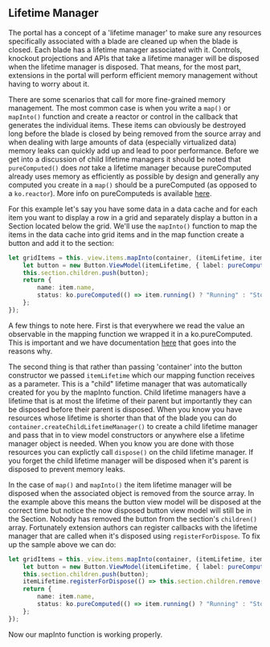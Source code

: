 ## Lifetime Manager

The portal has a concept of a 'lifetime manager' to make sure any resources specifically associated with a blade are cleaned up
when the blade is closed. Each blade has a lifetime manager associated with it. Controls, knockout projections and APIs that take 
a lifetime manager will be disposed when the lifetime manager is disposed. That means, for the most part, extensions in the portal 
will perform efficient memory management without having to worry about it.

There are some scenarios that call for more fine-grained memory management. The most common case is when you write a `map()` or 
`mapInto()` function and create a reactor or control in the callback that generates the individual items. These items can obviously 
be destroyed long before the blade is closed by being removed from the source array and when dealing with large amounts of data 
(especially virtualized data) memory leaks can quickly add up and lead to poor performance. Before we get into a discussion of child 
lifetime managers it should be noted that `pureComputed()` does *not* take a lifetime manager because pureComputed already uses memory 
as efficiently as possible by design and generally any computed you create in a `map()` should be a pureComputed (as opposed to a 
`ko.reactor`). More info on pureComputeds is available [here](portalfx-blade-viewmodel.md#data-pureComputed).

For this example let's say you have some data in a data cache and for each item you want to display a row in a grid and separately 
display a button in a Section located below the grid. We'll use the `mapInto()` function to map the items in the data cache into 
grid items and in the map function create a button and add it to the section:

```ts
let gridItems = this._view.items.mapInto(container, (itemLifetime, item) => {
    let button = new Button.ViewModel(itemLifetime, { label: pureComputed(() => "Button for " + item.name())});
    this.section.children.push(button);
    return {
        name: item.name,
        status: ko.pureComputed(() => item.running() ? "Running" : "Stop")
    };
});
```

A few things to note here. First is that everywhere we read the value an observable in the mapping function we wrapped it in a 
ko.pureComputed. This is important and we have documentation [here](portalfx-data-projections.md#data-shaping) that goes into the reasons why.

The second thing is that rather than passing 'container' into the button constructor we passed `itemLifetime` which our mapping 
function receives as a parameter. This is a "child" lifetime manager that was automatically created for you by the mapInto function.
Child lifetime managers have a lifetime that is at most the lifetime of their parent but importantly they can be disposed before their 
parent is disposed. When you know you have resources whose lifetime is shorter than that of the blade you can do 
`container.createChildLifetimeManager()` to create a child lifetime manager and pass that in to view model constructors or anywhere 
else a lifetime manager object is needed. When you know you are done with those resources you can explictly call `dispose()` on the 
child lifetime manager. If you forget the child lifetime manager will be disposed when it's parent is disposed to prevent memory leaks.

In the case of `map()` and `mapInto()` the item lifetime manager will be disposed when the associated object is removed from the source 
array. In the example above this means the button view model will be disposed at the correct time but notice the now disposed button 
view model will still be in the Section. Nobody has removed the button from the section's `children()` array. Fortunately extension 
authors can register callbacks with the lifetime manager that are called when it's disposed using `registerForDispose`. To fix up 
the sample above we can do:

```ts
let gridItems = this._view.items.mapInto(container, (itemLifetime, item) => {
    let button = new Button.ViewModel(itemLifetime, { label: pureComputed(() => "Button for " + item.name())});
    this.section.children.push(button);
    itemLifetime.registerForDispose(() => this.section.children.remove(button));
    return {
        name: item.name,
        status: ko.pureComputed(() => item.running() ? "Running" : "Stop")
    };
});
```

Now our mapInto function is working properly.